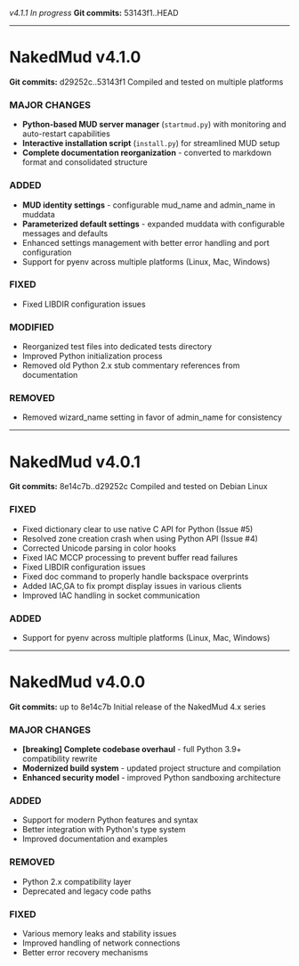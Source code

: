 *v4.1.1 In progress* **Git commits:** 53143f1..HEAD

---
# NakedMud v4.1.0
**Git commits:** d29252c..53143f1
Compiled and tested on multiple platforms
### MAJOR CHANGES
- **Python-based MUD server manager** (`startmud.py`) with monitoring and auto-restart capabilities
- **Interactive installation script** (`install.py`) for streamlined MUD setup
- **Complete documentation reorganization** - converted to markdown format and consolidated structure
### ADDED
- **MUD identity settings** - configurable mud_name and admin_name in muddata
- **Parameterized default settings** - expanded muddata with configurable messages and defaults
- Enhanced settings management with better error handling and port configuration
- Support for pyenv across multiple platforms (Linux, Mac, Windows)
### FIXED
- Fixed LIBDIR configuration issues
### MODIFIED
- Reorganized test files into dedicated tests directory
- Improved Python initialization process
- Removed old Python 2.x stub commentary references from documentation
### REMOVED
- Removed wizard_name setting in favor of admin_name for consistency

---

# NakedMud v4.0.1
**Git commits:** 8e14c7b..d29252c
Compiled and tested on Debian Linux
### FIXED
- Fixed dictionary clear to use native C API for Python (Issue #5)
- Resolved zone creation crash when using Python API (Issue #4)
- Corrected Unicode parsing in color hooks
- Fixed IAC MCCP processing to prevent buffer read failures
- Fixed LIBDIR configuration issues
- Fixed doc command to properly handle backspace overprints
- Added IAC,GA to fix prompt display issues in various clients
- Improved IAC handling in socket communication
### ADDED
- Support for pyenv across multiple platforms (Linux, Mac, Windows)

---

# NakedMud v4.0.0
**Git commits:** up to 8e14c7b
Initial release of the NakedMud 4.x series
### MAJOR CHANGES
- **[breaking] Complete codebase overhaul** - full Python 3.9+ compatibility rewrite
- **Modernized build system** - updated project structure and compilation
- **Enhanced security model** - improved Python sandboxing architecture
### ADDED
- Support for modern Python features and syntax
- Better integration with Python's type system
- Improved documentation and examples
### REMOVED
- Python 2.x compatibility layer
- Deprecated and legacy code paths
### FIXED
- Various memory leaks and stability issues
- Improved handling of network connections
- Better error recovery mechanisms
